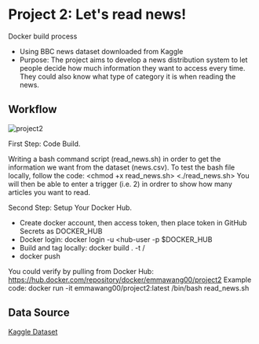# Project 2: Let's read news!
Docker build process

- Using BBC news dataset downloaded from Kaggle
- Purpose: The project aims to develop a news distribution system to let people decide how much information they want to access every time. They could also know what type of category it is when reading the news.

## Workflow
![project2](https://user-images.githubusercontent.com/112578755/194790708-faafc08a-51c6-45b1-b5f1-386a3fbe34f8.jpg)

First Step: Code Build.

Writing a bash command script (read_news.sh) in order to get the information we want from the dataset (news.csv).
To test the bash file locally, follow the code:
<chmod +x read_news.sh>
<./read_news.sh>
You will then be able to enter a trigger (i.e. 2) in ordrer to show how many articles you want to read.

Second Step: Setup Your Docker Hub.

* Create docker account, then access token, then place token in GitHub Secrets as DOCKER_HUB
* Docker login: docker login -u <hub-user -p $DOCKER_HUB
* Build and tag locally: docker build . -t <hub-user>/<repo-name>
* docker push

You could verify by pulling from Docker Hub: https://hub.docker.com/repository/docker/emmawang00/project2
Example code: 
docker run -it emmawang00/project2:latest /bin/bash read_news.sh


## Data Source
[Kaggle Dataset](https://www.kaggle.com/datasets/hgultekin/bbcnewsarchive)
